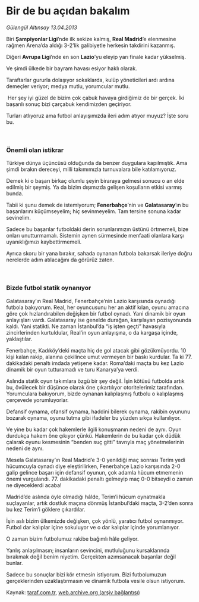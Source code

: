 # Bir de bu açıdan bakalım

*Gülengül Altınsay 13.04.2013*

<div class="yazi"><p>Biri <b>Şampiyonlar Ligi</b>’nde ilk sekize kalmış, <b>Real Madrid</b>’e elenmesine rağmen Arena’da aldığı 3-2’lik galibiyetle herkesin takdirini kazanmış.</p>
<p>Diğeri <b>Avrupa Ligi</b>’nde en son <b>Lazio</b>’yu eleyip yarı finale kadar yükselmiş.</p>
<p>Ve şimdi ülkede bir bayram havası esiyor haklı olarak.</p>
<p>Taraftarlar gururla dolaşıyor sokaklarda, kulüp yöneticileri ardı ardına demeçler veriyor; medya mutlu, yorumcular mutlu.</p>
<p> Her şey iyi güzel de bizim çok çabuk havaya girdiğimiz de bir gerçek. İki başarılı sonuç bizi çarçabuk kendimizden geçiriyor. </p>
<p>Turları atlıyoruz ama futbol anlayışımızda ileri adım atıyor muyuz? İşte soru bu.<br/><br/><br/></p>
<h3>Önemli olan istikrar</h3>
<p>Türkiye dünya üçüncüsü olduğunda da benzer duygulara kapılmıştık. Ama şimdi bırakın dereceyi, milli takımımızla turnuvalara bile katılamıyoruz.</p>
<p>Demek ki o başarı birkaç olumlu şeyin biraraya gelmesi sonucu o an elde edilmiş bir şeymiş. Ya da bizim dışımızda gelişen koşulların etkisi varmış bunda. </p>
<p>Tabii ki şunu demek de istemiyorum; <b>Fenerbahçe</b>’nin ve <b>Galatasaray</b>’ın bu başarılarını küçümseyelim; hiç sevinmeyelim. Tam tersine sonuna kadar sevinelim.</p>
<p>Sadece bu başarılar futboldaki derin sorunlarımızın üstünü örtmemeli, bize onları unutturmamalı. Sistemin aynen sürmesinde menfaati olanlara karşı uyanıklığımızı kaybettirmemeli.</p>
<p>Ayrıca skoru bir yana bırakır, sahada oynanan futbola bakarsak ileriye doğru nerelerde adım atılacağını da görürüz zaten.<br/><br/><br/></p>
<h3>Bizde futbol statik oynanıyor</h3>
<p>Galatasaray’ın Real Madrid, Fenerbahçe’nin Lazio karşısında oynadığı futbola bakıyorum. Real, her oyuncusunu her an aktif kılan, oyunu amacına göre çok hızlandırabilen değişken bir futbol oynadı. Yani dinamik bir oyun anlayışları vardı. Galatasaray ise genelde durağan, karşılayan pozisyonunda kaldı. Yani statikti. Ne zaman İstanbul’da “iş işten geçti” havasıyla zincirlerinden kurtuldular, Real’in oyun anlayışına, o da kargaşa içinde, yaklaştılar.</p>
<p>Fenerbahçe, Kadıköy’deki maçta hiç de gol atacak gibi gözükmüyordu. 10 kişi kalan rakip, alanına çekilince umut vermeyen bir baskı kurdular. Ta ki 77. dakikadaki penaltı imdada yetişene kadar. Roma’daki maçta bu kez Lazio dinamik bir oyun tutturamadı ve turu Kanarya’ya verdi.</p>
<p>Aslında statik oyun takımlara özgü bir şey değil. İşin kötüsü futbolda artık bu, övülecek bir düşünce olarak öne çıkartılıyor otoritelerimiz tarafından. Yorumculara bakıyorum, bizde oynanan kalıplaşmış futbolu o kalıplaşmış çerçevede yorumluyorlar.</p>
<p>Defansif oynama, ofansif oynama, haddini bilerek oynama, rakibin oyununu bozarak oynama, oyunu tutma gibi ifadeler bu yüzden sıkça kullanılıyor.</p>
<p>Ve yine bu kadar çok hakemlerle ilgili konuşmanın nedeni de aynı. Oyun durdukça hakem öne çıkıyor çünkü. Hakemlerin de bu kadar çok düdük çalarak oyunu kesmesinin “benden suç gitti” tavrıyla maç yönetmelerinin nedeni de aynı. </p>
<p>Mesela Galatasaray’ın Real Madrid’e 3-0 yenildiği maç sonrası Terim yedi hücumcuyla oynadı diye eleştirilirken, Fenerbahçe Lazio karşısında 2-0 galip gelince başarı için defansif oyunun, çok adamla hücum etmemenin önemi vurgulandı. 77. dakikadaki penaltı gelmeyip maç 0-0 bitseydi o zaman ne diyeceklerdi acaba!</p>
<p>Madrid’de aslında öyle olmadığı hâlde, Terim’i hücum oynatmakla suçlayanlar, artık dostluk maçına dönmüş İstanbul’daki maçta, 3-2’den sonra bu kez Terim’i göklere çıkardılar.</p>
<p>İşin aslı bizim ülkemizde değişken, çok yönlü, yaratıcı futbol oynanmıyor. Futbol dar kalıplar içine sokuluyor ve o dar kalıplar içinde yorumlanıyor. </p>
<p>O zaman bizim futbolumuz rakibe bağımlı hâle geliyor. </p>
<p>Yanlış anlaşılmasın; insanların sevincini, mutluluğunu kursaklarında bırakmak değil benim niyetim. Gerçekten azımsanacak başarılar değil bunlar. </p>
<p>Sadece bu sonuçlar bizi kör etmesin istiyorum. Bizi futbolumuzun gerçeklerinden uzaklaştırmasın ve dinamik futbola vesile olsun istiyorum.</p>
</div>

Kaynak: [taraf.com.tr](http://www.taraf.com.tr/gulengul-altinsay/makale-bir-de-bu-acidan-bakalim.htm), [web.archive.org (arşiv bağlantısı)](http://web.archive.org/web/20131107130535/http://www.taraf.com.tr/gulengul-altinsay/makale-bir-de-bu-acidan-bakalim.htm)
